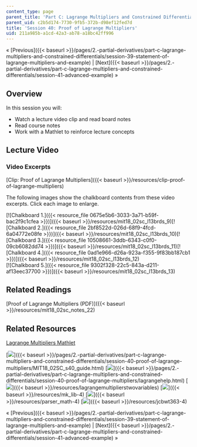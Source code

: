 ```yaml
---
content_type: page
parent_title: 'Part C: Lagrange Multipliers and Constrained Differentials'
parent_uid: c2b5d174-7730-9fb5-372b-d98ef12fed7d
title: 'Session 40: Proof of Lagrange Multipliers'
uid: 211a985b-a1cd-42a3-ab78-a18bc42ff996
---
```


« [Previous]({{< baseurl >}}/pages/2.-partial-derivatives/part-c-lagrange-multipliers-and-constrained-differentials/session-39-statement-of-lagrange-multipliers-and-example) | [Next]({{< baseurl >}}/pages/2.-partial-derivatives/part-c-lagrange-multipliers-and-constrained-differentials/session-41-advanced-example) »

Overview
--------

In this session you will:

*   Watch a lecture video clip and read board notes
*   Read course notes
*   Work with a Mathlet to reinforce lecture concepts

Lecture Video
-------------

### Video Excerpts

[Clip: Proof of Lagrange Multipliers]({{< baseurl >}}/resources/clip-proof-of-lagrange-multipliers)

The following images show the chalkboard contents from these video excerpts. Click each image to enlarge.

[![Chalkboard 1.]({{< resource_file 0675e5b6-3033-3a71-b59f-bac2f9c1cfea >}})]({{< baseurl >}}/resources/mit18_02sc_l13brds_9)[![Chalkboard 2.]({{< resource_file 2bf8522d-026d-68f9-4fcd-6a04772e08fe >}})]({{< baseurl >}}/resources/mit18_02sc_l13brds_10)[![Chalkboard 3.]({{< resource_file 10508661-3ddb-6343-c0f0-09cb6082dd74 >}})]({{< baseurl >}}/resources/mit18_02sc_l13brds_11)[![Chalkboard 4.]({{< resource_file 0ad1e966-d26a-923a-f355-9f83bb187cb1 >}})]({{< baseurl >}}/resources/mit18_02sc_l13brds_12)  
[![Chalkboard 5.]({{< resource_file 9302f328-22c5-843a-d211-af13eec37700 >}})]({{< baseurl >}}/resources/mit18_02sc_l13brds_13)

Related Readings
----------------

[Proof of Lagrange Multipliers (PDF)]({{< baseurl >}}/resources/mit18_02sc_notes_22)

Related Resources
-----------------

[Lagrange Multipliers Mathlet](./resolveuid/629ef29aaba272aa5fdd5d81a7538309 "Open in a new window.")

[![](/images/trans.gif)]({{< baseurl >}}/pages/2.-partial-derivatives/part-c-lagrange-multipliers-and-constrained-differentials/session-40-proof-of-lagrange-multipliers/MIT18_02SC_s40_guide.html) [![](/images/trans.gif)]({{< baseurl >}}/pages/2.-partial-derivatives/part-c-lagrange-multipliers-and-constrained-differentials/session-40-proof-of-lagrange-multipliers/lagrangehelp.html) [![](/images/trans.gif)]({{< baseurl >}}/resources/lagrangemultiplierstwovariables) [![](/images/trans.gif)]({{< baseurl >}}/resources/mk_lib-4) [![](/images/trans.gif)]({{< baseurl >}}/resources/parser_math-4) [![](/images/trans.gif)]({{< baseurl >}}/resources/jcbwt363-4)

« [Previous]({{< baseurl >}}/pages/2.-partial-derivatives/part-c-lagrange-multipliers-and-constrained-differentials/session-39-statement-of-lagrange-multipliers-and-example) | [Next]({{< baseurl >}}/pages/2.-partial-derivatives/part-c-lagrange-multipliers-and-constrained-differentials/session-41-advanced-example) »